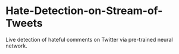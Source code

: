 # Hate-Detection-on-Stream-of-Tweets
Live detection of hateful comments on Twitter via pre-trained neural network.
